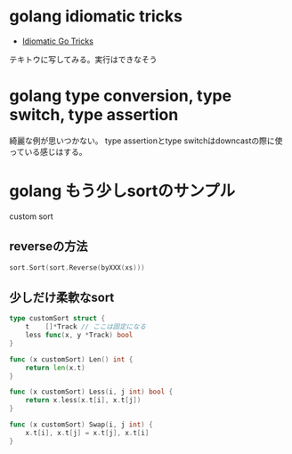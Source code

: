 # golang idiomatic tricks

- [Idiomatic Go Tricks](http://go-talks.appspot.com/github.com/matryer/present/idiomatic-go-tricks/main.slide#1)

テキトウに写してみる。実行はできなそう

# golang type conversion, type switch, type assertion

綺麗な例が思いつかない。
type assertionとtype switchはdowncastの際に使っている感じはする。

# golang もう少しsortのサンプル

custom sort

## reverseの方法

```go
sort.Sort(sort.Reverse(byXXX(xs)))
```

## 少しだけ柔軟なsort

```go
type customSort struct {
	t    []*Track // ここは固定になる
	less func(x, y *Track) bool
}

func (x customSort) Len() int {
	return len(x.t)
}

func (x customSort) Less(i, j int) bool {
	return x.less(x.t[i], x.t[j])
}

func (x customSort) Swap(i, j int) {
	x.t[i], x.t[j] = x.t[j], x.t[i]
}
```
